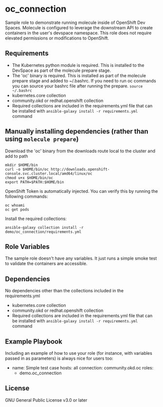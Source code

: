 oc_connection
=========

Sample role to demonstrate running molecule inside of OpenShift Dev Spaces. Molecule is configured to leverage the downstream API to create containers in the user's devspace namespace. This role does not require elevated permissions or modifications to OpenShift. 

Requirements
------------

- The Kubernetes python module is required. This is installed to the DevSpace as part of the molecule prepare stage.
- The 'oc' binary is required. This is installed as part of the molecule prepare stage and added to ~/.bashrc. If you need to run oc commands you can source your bashrc file after running the prepare. `source ~/.bashrc`
- kubernetes.core collection
- community.okd or redhat.openshift collection
- Required collections are included in the requirements.yml file that can be installed with `ansible-galaxy install -r requirements.yml` command


Manually installing dependencies (rather than using `molecule prepare`)
-------------

Download the 'oc' binary from the downloads route local to the cluster and add to path

```
mkdir $HOME/bin
curl -o $HOME/bin/oc http://downloads.openshift-console.svc.cluster.local/amd64/linux/oc
chmod u+x $HOME/bin/oc
export PATH=$PATH:$HOME/bin
```

OpenShift Token is automatically injected. You can verify this by running the following commands:

```
oc whoami
oc get pods
```

Install the required collections:

```
ansible-galaxy collection install -r demo/oc_connection/requirements.yml
```

Role Variables
--------------

The sample role doesn't have any variables. It just runs a simple smoke test to validate the containers are accessible.

Dependencies
------------

No dependencies other than the collections included in the requirements.yml

- kubernetes.core collection
- community.okd or redhat.openshift collection
- Required collections are included in the requirements.yml file that can be installed with `ansible-galaxy install -r requirements.yml` command

Example Playbook
----------------

Including an example of how to use your role (for instance, with variables passed in as parameters) is always nice for users too:

  - name: Simple test case
    hosts: all
    connection: community.okd.oc
    roles:
      - demo.oc_connection

License
-------

GNU General Public License v3.0 or later
